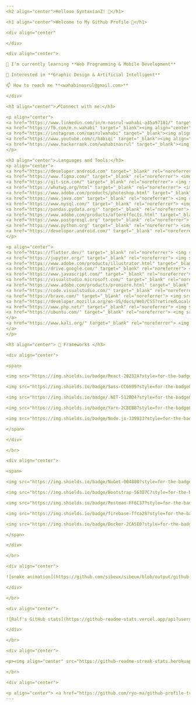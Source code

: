```yaml
---
<h2 align="center">Hellooo SyntaxianZ! 🤠</h1>

<h1 align="center">Welcome to My Github Profile 👋</h1>

<div align="center"

</div>

<div align="center">

🌱 I’m currently learning **Web Programming & Mobile Development**

💬 Interested in **Graphic Design & Artificial Intelligent**

📫 How to reach me **<wahabinasrul@gmail.com>**

</div>

<h3 align="center">🗡️Connect with me:</h3>

<p align="center">
<a href="https://www.linkedin.com/in/m-nasrul-wahabi-a35a97181/" target="_blank"><img align="center" src="https://raw.githubusercontent.com/rahuldkjain/github-profile-readme-generator/master/src/images/icons/Social/linked-in-alt.svg" alt="nasrul wahabi" height="30" width="40" /></a>
<a href="https://fb.com/m.n.wahabi" target="_blank"><img align="center" src="https://raw.githubusercontent.com/rahuldkjain/github-profile-readme-generator/master/src/images/icons/Social/facebook.svg" alt="m.n.wahabi" height="30" width="40" /></a>
<a href="https://instagram.com/nasrulwahabi" target="_blank"><img align="center" src="https://raw.githubusercontent.com/rahuldkjain/github-profile-readme-generator/master/src/images/icons/Social/instagram.svg" alt="nasrulwahabi" height="30" width="40" /></a>
<a href="https://www.youtube.com/c/habiqi" target="_blank"><img align="center" src="https://raw.githubusercontent.com/rahuldkjain/github-profile-readme-generator/master/src/images/icons/Social/youtube.svg" alt="habiqi" height="30" width="40" /></a>
<a href="https://www.hackerrank.com/wahabinasrul" target="_blank"><img align="center" src="https://raw.githubusercontent.com/rahuldkjain/github-profile-readme-generator/master/src/images/icons/Social/hackerrank.svg" alt="wahabinasrul" height="30" width="40" /></a>
</p>

<h3 align="center">☕Languages and Tools:</h3>
<p align="center">
<a href="https://developer.android.com" target="_blank" rel="noreferrer"> <img src="https://www.vectorlogo.zone/logos/android/android-official.svg" alt="android" width="40" height="40"/> </a>
<a href="https://www.figma.com/" target="_blank" rel="noreferrer"> <img src="https://www.vectorlogo.zone/logos/figma/figma-icon.svg" alt="figma" width="40" height="40"/> </a>
<a href="https://git-scm.com/" target="_blank" rel="noreferrer"> <img src="https://www.vectorlogo.zone/logos/git-scm/git-scm-icon.svg" alt="git" width="40" height="40"/> </a>
<a href="https://whatwg.org/html" target="_blank" rel="noreferrer"> <img src="https://raw.githubusercontent.com/devicons/devicon/master/icons/html5/html5-original-wordmark.svg" alt="html5" width="40" height="40"/> </a>
<a href="https://www.adobe.com/products/photoshop.html" target="_blank" rel="noreferrer"> <img src="https://upload.wikimedia.org/wikipedia/commons/2/20/Photoshop_CC_icon.png" alt="photoshop" width="40" height="40"/> </a>
<a href="https://www.java.com" target="_blank" rel="noreferrer"> <img src="https://raw.githubusercontent.com/devicons/devicon/master/icons/java/java-original.svg" alt="java" width="40" height="40"/> </a> <a href="https://www.linux.org/" target="_blank" rel="noreferrer"> <img src="https://raw.githubusercontent.com/devicons/devicon/master/icons/linux/linux-original.svg" alt="linux" width="40" height="40"/> </a>
<a href="https://www.mysql.com/" target="_blank" rel="noreferrer"> <img src="https://raw.githubusercontent.com/devicons/devicon/master/icons/mysql/mysql-original-wordmark.svg" alt="mysql" width="40" height="40"/> </a>
<a href="https://pandas.pydata.org/" target="_blank" rel="noreferrer"> <img src="https://raw.githubusercontent.com/devicons/devicon/2ae2a900d2f041da66e950e4d48052658d850630/icons/pandas/pandas-original.svg" alt="pandas" width="40" height="40"/> </a>
<a href="https://www.adobe.com/products/aftereffects.html" target="_blank" rel="noreferrer"> <img src="https://github.com/sibeux/Ngoding_Asix_SyntaxianZ/blob/MyProgram/Doc/Windows/AE.jpg" alt="premiere" width="40" height="40"/> </a>
<a href="https://www.postgresql.org" target="_blank" rel="noreferrer"> <img src="https://raw.githubusercontent.com/devicons/devicon/master/icons/postgresql/postgresql-original-wordmark.svg" alt="postgresql" width="40" height="40"/> </a>
<a href="https://www.python.org" target="_blank" rel="noreferrer"> <img src="https://raw.githubusercontent.com/devicons/devicon/master/icons/python/python-original.svg" alt="python" width="40" height="40"/> </a>
<a href="https://developer.android.com/" target="_blank" rel="noreferrer"> <img src="https://upload.wikimedia.org/wikipedia/commons/9/95/Android_Studio_Icon_3.6.svg" alt="android studio" width="40" height="40"/> </a>
</p>

<p align="center">
<a href="https://flutter.dev/" target="_blank" rel="noreferrer"> <img src="https://raw.githubusercontent.com/sibeux/license-sibeux/MyProgram/Anime_OST/file_type_flutter_icon_130599.png" alt="flutter" width="40" height="40"/> </a>
<a href="https://jupyter.org/" target="_blank" rel="noreferrer"> <img src="https://upload.wikimedia.org/wikipedia/commons/thumb/3/38/Jupyter_logo.svg/1200px-Jupyter_logo.svg.png" alt="gdrive" width="40" height="40"/> </a>
<a href="https://www.adobe.com/products/illustrator.html" target="_blank" rel="noreferrer"> <img src="https://www.vectorlogo.zone/logos/adobe_illustrator/adobe_illustrator-icon.svg" alt="adobe-illustrator" width="40" height="40"/> </a>
<a href="https://drive.google.com/" target="_blank" rel="noreferrer"> <img src="https://www.vectorlogo.zone/logos/google_drive/google_drive-icon.svg" alt="gdrive" width="40" height="40"/> </a>
<a href="https://www.javascript.com/" target="_blank" rel="noreferrer"> <img src="https://saskyong.files.wordpress.com/2016/03/logo_javascript.png" alt="gdrive" width="40" height="40"/> </a>
<a href="https://visualstudio.microsoft.com/" target="_blank" rel="noreferrer"> <img src="https://upload.wikimedia.org/wikipedia/commons/thumb/5/59/Visual_Studio_Icon_2019.svg/800px-Visual_Studio_Icon_2019.svg.png" alt="" width="40" height="40"/> </a>
<a href="https://www.adobe.com/products/premiere.html" target="_blank" rel="noreferrer"> <img src="https://github.com/sibeux/Ngoding_Asix_SyntaxianZ/blob/MyProgram/Doc/Windows/PR.jpg" alt="premiere" width="40" height="40"/> </a>
<a href="https://code.visualstudio.com/" target="_blank" rel="noreferrer"> <img src="https://www.vectorlogo.zone/logos/visualstudio_code/visualstudio_code-icon.svg" alt="mi" width="40" height="40"/> </a>
<a href="https://brave.com/" target="_blank" rel="noreferrer"> <img src="https://www.vectorlogo.zone/logos/brave/brave-icon.svg" alt="mi" width="40" height="40"/> </a>
<a href="https://developer.mozilla.org/en-US/docs/Web/CSS?retiredLocale=id" target="_blank" rel="noreferrer"> <img src="https://www.vectorlogo.zone/logos/w3_css/w3_css-icon.svg" alt="mi" width="40" height="40"/> </a>
<a href="https://www.php.net/" target="_blank" rel="noreferrer"> <img src="https://www.vectorlogo.zone/logos/php/php-icon.svg" alt="mi" width="40" height="40"/> </a>
<a href="https://ubuntu.com/" target="_blank" rel="noreferrer"> <img src="https://www.vectorlogo.zone/logos/ubuntu/ubuntu-icon.svg" alt="mi" width="40" height="40"/>
</a>
<a href="https://www.kali.org/" target="_blank" rel="noreferrer"> <img src="https://seeklogo.com/images/K/kali-linux-logo-5A3B1D1555-seeklogo.com.png" alt="mi" width="40" height="40"/>
</a>
</p>

<h3 align="center"> 🚀 Frameworks </h3>

<div align="center">

<span>

<img src="https://img.shields.io/badge/React-20232A?style=for-the-badge&logo=react&logoColor=61DAFB"/>

<img src="https://img.shields.io/badge/Sass-CC6699?style=for-the-badge&logo=sass&logoColor=white"/>

<img src="https://img.shields.io/badge/.NET-512BD4?style=for-the-badge&logo=dotnet&logoColor=white"/>

<img src="https://img.shields.io/badge/Yarn-2C8EBB?style=for-the-badge&logo=yarn&logoColor=white"/>

<img src="https://img.shields.io/badge/Node.js-339933?style=for-the-badge&logo=nodedotjs&logoColor=white"/>

</span>

</div>

</br>

<div align="center">

<span>

<img src="https://img.shields.io/badge/NuGet-004880?style=for-the-badge&logo=nuget&logoColor=white"/>

<img src="https://img.shields.io/badge/Bootstrap-563D7C?style=for-the-badge&logo=bootstrap&logoColor=white"/>

<img src="https://img.shields.io/badge/Postman-FF6C37?style=for-the-badge&logo=Postman&logoColor=white"/>

<img src="https://img.shields.io/badge/firebase-ffca28?style=for-the-badge&logo=firebase&logoColor=black"/>

<img src="https://img.shields.io/badge/Docker-2CA5E0?style=for-the-badge&logo=docker&logoColor=white"/>

</span>

</div>

</br>

<div align="center">

![snake animation](https://github.com/sibeux/sibeux/blob/output/github-contribution-grid-snake2.svg)

</div>

</br>

<div align="center">

![Ralf's GitHub stats](https://github-readme-stats.vercel.app/api?username=sibeux&show_icons=true&theme=tokyonight)

</div>

</br>

<div align="center">

<p><img align="center" src="https://github-readme-streak-stats.herokuapp.com/?user=sibeux&show_icons=true&theme=tokyonight" alt="sibeux" /></p>

</br>

<div align="center">

<p align="center"> <a href="https://github.com/ryo-ma/github-profile-trophy"><img src="https://github-profile-trophy.vercel.app/?username=sibeux&show_icons=true&theme=tokyonight" alt="sibeux" /></a> </p>
---
```

